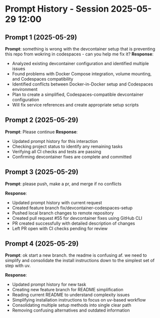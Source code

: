 # Prompt History - Session 2025-05-29 12:00

## Prompt 1 (2025-05-29)
**Prompt**: something is wrong with the devcontainer setup that is preventing this repo from wokring in codespaces - can you help me fix it?
**Response**: 
- Analyzed existing devcontainer configuration and identified multiple issues
- Found problems with Docker Compose integration, volume mounting, and Codespaces compatibility
- Identified conflicts between Docker-in-Docker setup and Codespaces environment
- Plan to create a simplified, Codespaces-compatible devcontainer configuration
- Will fix service references and create appropriate setup scripts

## Prompt 2 (2025-05-29)
**Prompt**: Please continue
**Response**: 
- Updated prompt history for this interaction
- Checking project status to identify any remaining tasks
- Verifying all CI checks and tests are passing
- Confirming devcontainer fixes are complete and committed

## Prompt 3 (2025-05-29)

**Prompt**: please push, make a pr, and merge if no conflicts

**Response**: 
- Updated prompt history with current request
- Created feature branch fix/devcontainer-codespaces-setup
- Pushed local branch changes to remote repository
- Created pull request #55 for devcontainer fixes using GitHub CLI
- PR created successfully with detailed description of changes
- Left PR open with CI checks pending for review

## Prompt 4 (2025-05-29)

**Prompt**: ok start a new branch. the readme is confusing af. we need to simplify and consolidate the install instructions down to the simplest set of step with uv.

**Response**: 
- Updated prompt history for new task
- Creating new feature branch for README simplification
- Reading current README to understand complexity issues
- Simplifying installation instructions to focus on uv-based workflow
- Consolidating multiple setup methods into single clear path
- Removing confusing alternatives and outdated information

